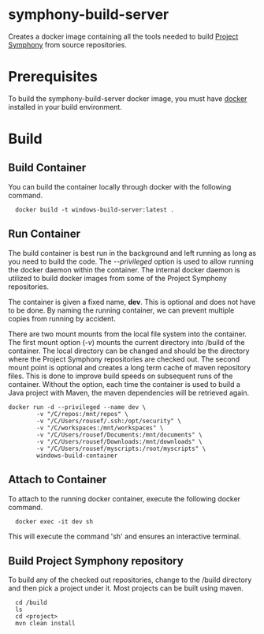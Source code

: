 # symphony-build-server
Creates a docker image containing all the tools needed to build 
[Project Symphony](https://github.com/dellemc-symphony) from source repositories.

# Prerequisites
To build the symphony-build-server docker image, you must have 
[docker](https://www.docker.com/community-edition#/download) installed in your build environment.

# Build
## Build Container
You can build the container locally through docker with the following command.

```
  docker build -t windows-build-server:latest .
```

## Run Container
The build container is best run in the background and left running as long as you need to build the code.
The *--privileged* option is used to allow running the docker daemon within the container. The internal
docker daemon is utilized to build docker images from some of the Project Symphony repositories.

The container is given a fixed name, **dev**. This is optional and does not have to be done. By
naming the running container, we can prevent multiple copies from running by accident.

There are two mount mounts from the local file system into the container. The first mount option (*-v*)
mounts the current directory into /build of the container. The local directory can be changed and should
be the directory where the Project Symphony repositories are checked out. The second mount point is 
optional and creates a long term cache of maven repository files. This is done to improve build speeds
on subsequent runs of the container. Without the option, each time the container is used to build a 
Java project with Maven, the maven dependencies will be retrieved again.

```
docker run -d --privileged --name dev \
        -v "/C/repos:/mnt/repos" \
        -v "/C/Users/rousef/.ssh:/opt/security" \
        -v "/C/workspaces:/mnt/workspaces" \
        -v "/C/Users/rousef/Documents:/mnt/documents" \
        -v "/C/Users/rousef/Downloads:/mnt/downloads" \
        -v "/C/Users/rousef/myscripts:/root/myscripts" \
        windows-build-container
```

## Attach to Container
To attach to the running docker container, execute the following docker command.

```
  docker exec -it dev sh
```

This will execute the command 'sh' and ensures an interactive terminal.

## Build Project Symphony repository
To build any of the checked out repositories, change to the /build directory and then pick a project under it.
Most projects can be built using maven.

```
  cd /build
  ls
  cd <project>
  mvn clean install
```
